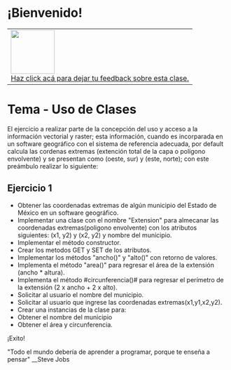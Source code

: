 # ¡Bienvenido!
<table class="hide" width="100%" style='table-layout:fixed;'>
  <tr>
    <td>
      <a href="https://keyspatial.com">
        <img src="https://static.thenounproject.com/png/204643-200.png" width="100"/>
        <br>
        Haz click acá para dejar tu feedback sobre esta clase.
      </a>
    </td>
  </tr>
</table>

# Tema - Uso de Clases

El ejercicio a realizar parte de la concepción del uso y acceso a la información vectorial y raster; esta información, cuando es incorparada en un software geográfico con el sistema de referencia adecuada, por default calcula las cordenas extremas (extención total de la capa o polígono envolvente) y se presentan como (oeste, sur) y (este, norte); con este preámbulo realizar lo siguiente:

## Ejercicio 1
- Obtener las coordenadas extremas de algún municipio del Estado de México en un software geográfico.
- Implementar una clase con el nombre "Extension" para almecanar las coordenadas extremas(poligono envolvente) con los atributos siguientes: (x1, y2) y (x2, y2) y nombre del municipio.
- Implementar el método constructor.
- Crear los metodos GET y SET de los atributos.
- Implementar los métodos "ancho()" y "alto()" con retorno de valores.
- Implementa el método "area()" para regresar el área de la extensión (ancho * altura).
- Implementa el método #circunferencia()# para regresar el perímetro de la extensión (2 x ancho + 2 x alto).
- Solicitar al usuario el nombre del municipio.
- Solicitar al usuario que ingrese las coordenadas extremas(x1,y1,x2,y2).
- Crear una instancias de la clase para:
 - Obtener el nombre del municipio
 - Obtener el área y circunferencia.
 

¡Exito!

"Todo el mundo debería de aprender a programar, porque te enseña a pensar"
	__Steve Jobs